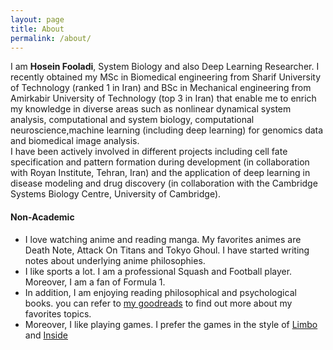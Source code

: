 ```yaml
---
layout: page
title: About
permalink: /about/
---
```

I am **Hosein Fooladi**, System Biology and also Deep Learning Researcher. I recently obtained my MSc in Biomedical engineering from 
Sharif University of Technology (ranked 1 in Iran) and BSc in Mechanical engineering from Amirkabir University of Technology
(top 3 in Iran) that enable me to enrich my knowledge in diverse areas such as nonlinear dynamical system analysis, 
computational and system biology, computational neuroscience,machine learning (including deep learning) for genomics data and biomedical image analysis.  
I have been actively involved in different projects including cell fate specification and pattern formation during development
(in collaboration with Royan Institute, Tehran, Iran) and the application of deep learning in disease modeling and drug discovery
(in collaboration with the Cambridge Systems Biology Centre, University of Cambridge).

#### Non-Academic

- I love watching anime and reading manga. My favorites animes are Death Note, Attack On Titans and Tokyo Ghoul. I have started writing notes about underlying anime philosophies.
- I like sports a lot. I am a professional Squash and Football player. Moreover, I am a fan of Formula 1.
- In addition, I am enjoying reading philosophical and psychological books. you can refer to [my goodreads](https://www.goodreads.com/user/show/75993307-hosein-fooladi) to find out more about my favorites topics.
- Moreover, I like playing games. I prefer the games in the style of [Limbo](https://playdead.com/games/limbo/) and [Inside](https://playdead.com/games/inside/)
